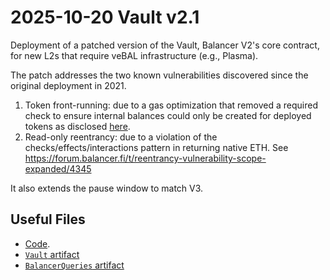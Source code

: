 # 2025-10-20 Vault v2.1

Deployment of a patched version of the Vault, Balancer V2's core contract, for new L2s that require veBAL infrastructure (e.g., Plasma).

The patch addresses the two known vulnerabilities discovered since the original deployment in 2021.

1) Token front-running: due to a gas optimization that removed a required check to ensure internal balances could only be created for deployed tokens as disclosed [here](https://forum.balancer.fi/t/balancer-v2-token-frontrun-vulnerability-disclosure/6309).
2) Read-only reentrancy: due to a violation of the checks/effects/interactions pattern in returning native ETH. See https://forum.balancer.fi/t/reentrancy-vulnerability-scope-expanded/4345

It also extends the pause window to match V3.

## Useful Files

- [Code](https://github.com/balancer/balancer-v2-monorepo/commit/febdff69169d2927e662cc92a713b5c528b0fa9b).
- [`Vault` artifact](./artifact/Vault.json)
- [`BalancerQueries` artifact](./artifact/BalancerQueries.json)
